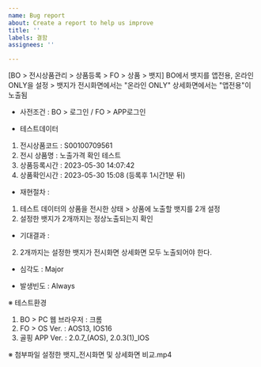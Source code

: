 ```yaml
---
name: Bug report
about: Create a report to help us improve
title: ''
labels: 결함
assignees: ''

---
```


[BO > 전시상품관리 > 상품등록 > FO > 상품 > 뱃지] BO에서 뱃지를 앱전용, 온라인 ONLY을 설정 > 뱃지가 전시화면에서는 "온라인 ONLY" 상세화면에서는 "앱전용"이 노출됨

- 사전조건 : BO > 로그인 / FO > APP로그인

- 테스트데이터
1) 전시상품코드 : S00100709561
2) 전시 상품명 : 노출가격 확인 테스트
3) 상품등록시간 : 2023-05-30 14:07:42
4) 상품확인시간 : 2023-05-30 15:08 (등록후 1시간1분 뒤)

- 재현절차 :
1. 테스트 데이터의 상품을 전시한 상태 > 상품에 노출할 뱃지를 2개 설정
2. 설정한 뱃지가 2개까지는 정상노출되는지 확인

- 기대결과 :
2. 2개까지는 설정한 뱃지가 전시화면 상세화면 모두 노출되어야 한다. 

- 심각도 : Major

- 발생빈도 : Always

※ 테스트환경
1) BO > PC 웹 브라우저 : 크롬
2) FO > OS Ver. : AOS13, IOS16
3) 골핑 APP Ver. : 2.0.7_(AOS), 2.0.3(1)_IOS

※ 첨부파일
설정한 뱃지_전시화면 및 상세화면 비교.mp4
